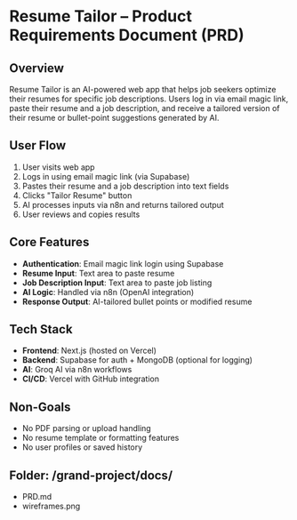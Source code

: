 # Resume Tailor – Product Requirements Document (PRD)

## Overview

Resume Tailor is an AI-powered web app that helps job seekers optimize their resumes for specific job descriptions. Users log in via email magic link, paste their resume and a job description, and receive a tailored version of their resume or bullet-point suggestions generated by AI.

## User Flow

1. User visits web app
2. Logs in using email magic link (via Supabase)
3. Pastes their resume and a job description into text fields
4. Clicks "Tailor Resume" button
5. AI processes inputs via n8n and returns tailored output
6. User reviews and copies results

## Core Features

- **Authentication**: Email magic link login using Supabase
- **Resume Input**: Text area to paste resume
- **Job Description Input**: Text area to paste job listing
- **AI Logic**: Handled via n8n (OpenAI integration)
- **Response Output**: AI-tailored bullet points or modified resume

## Tech Stack

- **Frontend**: Next.js (hosted on Vercel)
- **Backend**: Supabase for auth + MongoDB (optional for logging)
- **AI**: Groq AI via n8n workflows
- **CI/CD**: Vercel with GitHub integration

## Non-Goals

- No PDF parsing or upload handling
- No resume template or formatting features
- No user profiles or saved history

## Folder: /grand-project/docs/

- PRD.md
- wireframes.png
